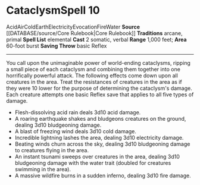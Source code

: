 ﻿---
actions: '[two-actions]'
area: 60-foot burst
bloodline: null
component:
- Somatic
- Verbal
cost: null
deity: null
domain: null
duration: null
element: Air, Earth, Fire, Water
heighten: null
heighten_level: '10'
id: '32'
lesson: null
level: '10'
mystery: null
name: Cataclysm
patron_theme: null
range: 1,000 feet
rarity: Common
requirement: null
rus_type_level: null
saving_throw: basicReflex
school: Evocation
source: '[[DATABASE/source/Core Rulebook|Core Rulebook]]'
target: null
tradition:
- Arcane
- Primal
- Elemental
trait:
- '[[DATABASE/trait/Acid|Acid]]'
- '[[DATABASE/trait/Air|Air]]'
- '[[DATABASE/trait/Cold|Cold]]'
- '[[DATABASE/trait/Earth|Earth]]'
- '[[DATABASE/trait/Electricity|Electricity]]'
- '[[DATABASE/trait/Evocation|Evocation]]'
- '[[DATABASE/trait/Fire|Fire]]'
- '[[DATABASE/trait/Water|Water]]'
trigger: null
type: Spell

---
# Cataclysm<span class="item-type">Spell 10</span>

<span class="item-trait">Acid</span><span class="item-trait">Air</span><span class="item-trait">Cold</span><span class="item-trait">Earth</span><span class="item-trait">Electricity</span><span class="item-trait">Evocation</span><span class="item-trait">Fire</span><span class="item-trait">Water</span>
**Source** [[DATABASE/source/Core Rulebook|Core Rulebook]] 
**Traditions** arcane, primal
**Spell List** elemental
**Cast** <span class="action-icon">2</span> somatic, verbal
**Range** 1,000 feet; **Area** 60-foot burst
**Saving Throw** basic Reflex

---
You call upon the unimaginable power of world-ending cataclysms, ripping a small piece of each cataclysm and combining them together into one horrifically powerful attack. The following effects come down upon all creatures in the area. Treat the resistances of creatures in the area as if they were 10 lower for the purpose of determining the cataclysm's damage. Each creature attempts one basic Reflex save that applies to all five types of damage.

* Flesh-dissolving acid rain deals 3d10 acid damage. 
* A roaring earthquake shakes and bludgeons creatures on the ground, dealing 3d10 bludgeoning damage. 
* A blast of freezing wind deals 3d10 cold damage. 
* Incredible lightning lashes the area, dealing 3d10 electricity damage. 
* Beating winds churn across the sky, dealing 3d10 bludgeoning damage to creatures flying in the area. 
* An instant tsunami sweeps over creatures in the area, dealing 3d10 bludgeoning damage with the water trait (doubled for creatures swimming in the area). 
* A massive wildfire burns in a sudden inferno, dealing 3d10 fire damage.